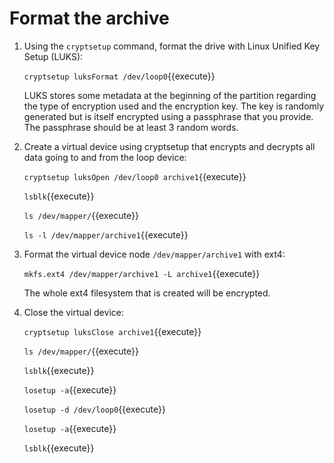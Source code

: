 # Format the archive

1. Using the `cryptsetup` command, format the drive with Linux Unified
   Key Setup (LUKS):
   
   `cryptsetup luksFormat /dev/loop0`{{execute}}
   
   LUKS stores some metadata at the beginning of the partition
   regarding the type of encryption used and the encryption key. The
   key is randomly generated but is itself encrypted using a
   passphrase that you provide. The passphrase should be at least 3
   random words.

2. Create a virtual device using cryptsetup that encrypts and decrypts
   all data going to and from the loop device:
   
   `cryptsetup luksOpen /dev/loop0 archive1`{{execute}}
   
   `lsblk`{{execute}}

   `ls /dev/mapper/`{{execute}}
   
   `ls -l /dev/mapper/archive1`{{execute}}
   
3. Format the virtual device node `/dev/mapper/archive1` with ext4:

   `mkfs.ext4 /dev/mapper/archive1 -L archive1`{{execute}}
   
   The whole ext4 filesystem that is created will be encrypted.

4. Close the virtual device:

   `cryptsetup luksClose archive1`{{execute}}
   
   `ls /dev/mapper/`{{execute}}
   
   `lsblk`{{execute}}
   
   `losetup -a`{{execute}}
   
   `losetup -d /dev/loop0`{{execute}}
   
   `losetup -a`{{execute}}
   
   `lsblk`{{execute}}
